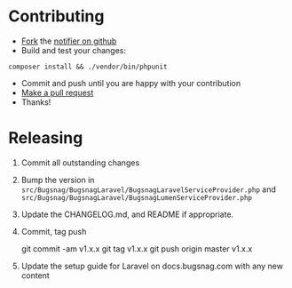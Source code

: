Contributing
============

-   [Fork](https://help.github.com/articles/fork-a-repo) the [notifier on github](https://github.com/bugsnag/bugsnag-laravel)
-   Build and test your changes:
```
composer install && ./vendor/bin/phpunit
```

-   Commit and push until you are happy with your contribution
-   [Make a pull request](https://help.github.com/articles/using-pull-requests)
-   Thanks!


Releasing
=========

1. Commit all outstanding changes
2. Bump the version in `src/Bugsnag/BugsnagLaravel/BugsnagLaravelServiceProvider.php` and `src/Bugsnag/BugsnagLaravel/BugsnagLumenServiceProvider.php`
3. Update the CHANGELOG.md, and README if appropriate.
4. Commit, tag push

    git commit -am v1.x.x
    git tag v1.x.x
    git push origin master v1.x.x
5. Update the setup guide for Laravel on docs.bugsnag.com with any new content
